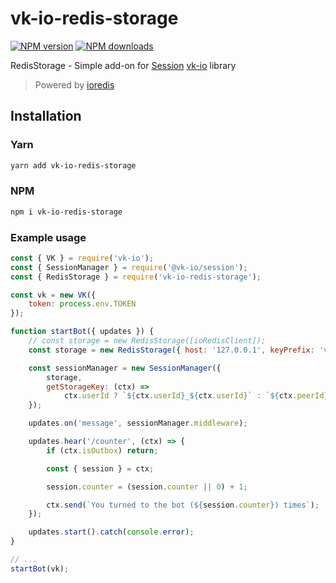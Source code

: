 # vk-io-redis-storage

[![NPM version][npm-v]][npm-url]
[![NPM downloads][npm-downloads]][npm-url]
<!-- [![Build Status][build]][build-url] -->

RedisStorage - Simple add-on for [Session](https://github.com/negezor/vk-io/tree/master/packages/session) [vk-io](https://github.com/negezor/vk-io) library

> Powered by [ioredis](https://github.com/luin/ioredis)

## Installation

### Yarn
```bash
yarn add vk-io-redis-storage
```

### NPM
```bash
npm i vk-io-redis-storage
```

### Example usage
```js
const { VK } = require('vk-io');
const { SessionManager } = require('@vk-io/session');
const { RedisStorage } = require('vk-io-redis-storage');

const vk = new VK({
    token: process.env.TOKEN
});

function startBot({ updates }) {
    // const storage = new RedisStorage([ioRedisClient]);
    const storage = new RedisStorage({ host: '127.0.0.1', keyPrefix: 'vk-io:session:' });

    const sessionManager = new SessionManager({
        storage,
        getStorageKey: (ctx) =>
            ctx.userId ? `${ctx.userId}_${ctx.userId}` : `${ctx.peerId}_${ctx.senderId}`,
    });

    updates.on('message', sessionManager.middleware);

    updates.hear('/counter', (ctx) => {
        if (ctx.isOutbox) return;

        const { session } = ctx;

        session.counter = (session.counter || 0) + 1;

        ctx.send(`You turned to the bot (${session.counter}) times`);
    });

    updates.start().catch(console.error);
}

// ...
startBot(vk);
```

[npm-v]: https://img.shields.io/npm/v/vk-io-redis-storage.svg?style=flat-square
[npm-downloads]: https://img.shields.io/npm/dt/vk-io-redis-storage?label=used%20by&style=flat-square
[npm-url]: https://www.npmjs.com/package/vk-io-redis-storage

[node]: https://img.shields.io/node/v/vk-io-redis-storage.svg?style=flat-square
[node-url]: https://nodejs.org

[build]: https://img.shields.io/travis/vk-io-redis-storage.svg?style=flat-square
[build-url]: https://travis-ci.org/vk-io-redis-storage
